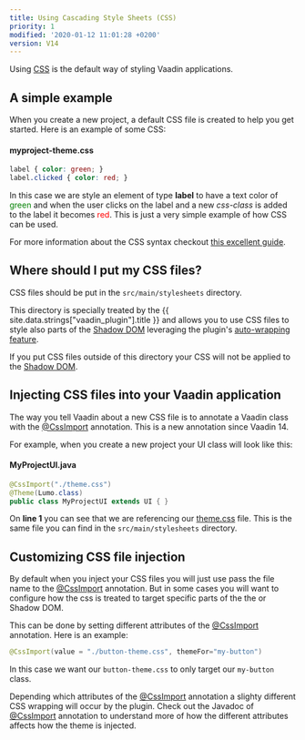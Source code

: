 ```yaml
---
title: Using Cascading Style Sheets (CSS)
priority: 1
modified: '2020-01-12 11:01:28 +0200'
version: V14
---
```


Using [CSS](https://developer.mozilla.org/en-US/docs/Web/CSS) is the default way of styling Vaadin applications.

## A simple example

When you create a new project, a default CSS file is created to help you get started. Here is an example of some CSS:

#### myproject-theme.css
```css
label { color: green; }
label.clicked { color: red; }
```

In this case we are style an element of type **label** to have a text color of <span style="color:green">green</span> and 
when the user clicks on the label and a new *css-class* is added to the label it becomes <span style="color:red">red</span>. This is just a very simple example of how CSS can be used.

For more information about the CSS syntax checkout [this excellent guide](https://developer.mozilla.org/en-US/docs/Web/CSS).

## Where should I put my CSS files?

CSS files should be put in the ``src/main/stylesheets`` directory. 

This directory is specially treated by the {{ site.data.strings["vaadin_plugin"].title }} and allows you to use CSS files to style also parts of the [Shadow DOM](https://developers.google.com/web/fundamentals/web-components/shadowdom) leveraging the plugin's [auto-wrapping feature](#supporting-styling-shadow-dom-with-css-auto-wrapping). 

If you put CSS files outside of this directory your CSS will not be applied to the [Shadow DOM](https://developers.google.com/web/fundamentals/web-components/shadowdom).

## Injecting CSS files into your Vaadin application

The way you tell Vaadin about a new CSS file is to annotate a Vaadin class with the [@CssImport](https://vaadin.com/api/platform/com/vaadin/flow/component/dependency/CssImport.html) annotation. This is a new annotation since Vaadin 14.

For example, when you create a new project your UI class will look like this:

#### MyProjectUI.java
```java
@CssImport("./theme.css")
@Theme(Lumo.class)
public class MyProjectUI extends UI { }
```

On **line 1** you can see that we are referencing our [theme.css](#myprojectthemecss) file. This is the same file you can find in the ``src/main/stylesheets`` directory.

## Customizing CSS file injection

By default when you inject your CSS files you will just use pass the file name to the [@CssImport](https://vaadin.com/api/platform/com/vaadin/flow/component/dependency/CssImport.html) annotation. But in some cases you will want to configure how the css is treated to target specific parts of the the or Shadow DOM.

This can be done by setting different attributes of the [@CssImport](https://vaadin.com/api/platform/com/vaadin/flow/component/dependency/CssImport.html) annotation. Here is an example:

```java
@CssImport(value = "./button-theme.css", themeFor="my-button")
```

In this case we want our ``button-theme.css`` to only target our ``my-button`` class. 

Depending which attributes of the [@CssImport](https://vaadin.com/api/platform/com/vaadin/flow/component/dependency/CssImport.html) annotation a slighty different CSS wrapping will occur by the plugin. Check out the Javadoc of [@CssImport](https://vaadin.com/api/platform/com/vaadin/flow/component/dependency/CssImport.html) annotation to understand more of how the different attributes affects how the theme is injected.